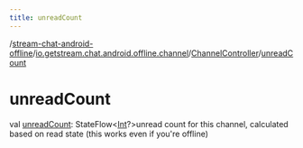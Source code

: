 ```yaml
---
title: unreadCount
---
```

/[stream-chat-android-offline](../../index.md)/[io.getstream.chat.android.offline.channel](../index.md)/[ChannelController](index.md)/[unreadCount](unreadCount.md)  
  
  
  
# unreadCount  
val [unreadCount](unreadCount.md): StateFlow&lt;[Int](https://kotlinlang.org/api/latest/jvm/stdlib/kotlin/-int/index.html)?&gt;unread count for this channel, calculated based on read state (this works even if you're offline)
